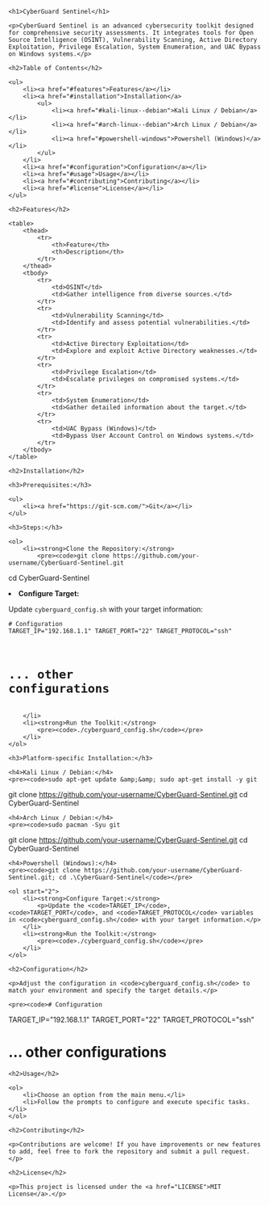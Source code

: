 <!DOCTYPE html>
<html lang="en">

<head>
    <meta charset="UTF-8">
    <meta name="viewport" content="width=device-width, initial-scale=1.0">
    <title>CyberGuard Sentinel</title>
</head>

<body>

    <h1>CyberGuard Sentinel</h1>

    <p>CyberGuard Sentinel is an advanced cybersecurity toolkit designed for comprehensive security assessments. It integrates tools for Open Source Intelligence (OSINT), Vulnerability Scanning, Active Directory Exploitation, Privilege Escalation, System Enumeration, and UAC Bypass on Windows systems.</p>

    <h2>Table of Contents</h2>

    <ul>
        <li><a href="#features">Features</a></li>
        <li><a href="#installation">Installation</a>
            <ul>
                <li><a href="#kali-linux--debian">Kali Linux / Debian</a></li>
                <li><a href="#arch-linux--debian">Arch Linux / Debian</a></li>
                <li><a href="#powershell-windows">Powershell (Windows)</a></li>
            </ul>
        </li>
        <li><a href="#configuration">Configuration</a></li>
        <li><a href="#usage">Usage</a></li>
        <li><a href="#contributing">Contributing</a></li>
        <li><a href="#license">License</a></li>
    </ul>

    <h2>Features</h2>

    <table>
        <thead>
            <tr>
                <th>Feature</th>
                <th>Description</th>
            </tr>
        </thead>
        <tbody>
            <tr>
                <td>OSINT</td>
                <td>Gather intelligence from diverse sources.</td>
            </tr>
            <tr>
                <td>Vulnerability Scanning</td>
                <td>Identify and assess potential vulnerabilities.</td>
            </tr>
            <tr>
                <td>Active Directory Exploitation</td>
                <td>Explore and exploit Active Directory weaknesses.</td>
            </tr>
            <tr>
                <td>Privilege Escalation</td>
                <td>Escalate privileges on compromised systems.</td>
            </tr>
            <tr>
                <td>System Enumeration</td>
                <td>Gather detailed information about the target.</td>
            </tr>
            <tr>
                <td>UAC Bypass (Windows)</td>
                <td>Bypass User Account Control on Windows systems.</td>
            </tr>
        </tbody>
    </table>

    <h2>Installation</h2>

    <h3>Prerequisites:</h3>

    <ul>
        <li><a href="https://git-scm.com/">Git</a></li>
    </ul>

    <h3>Steps:</h3>

    <ol>
        <li><strong>Clone the Repository:</strong>
            <pre><code>git clone https://github.com/your-username/CyberGuard-Sentinel.git
cd CyberGuard-Sentinel</code></pre>
        </li>
        <li><strong>Configure Target:</strong>
            <p>Update <code>cyberguard_config.sh</code> with your target information:</p>
            <pre><code># Configuration
TARGET_IP="192.168.1.1"
TARGET_PORT="22"
TARGET_PROTOCOL="ssh"
# ... other configurations</code></pre>
        </li>
        <li><strong>Run the Toolkit:</strong>
            <pre><code>./cyberguard_config.sh</code></pre>
        </li>
    </ol>

    <h3>Platform-specific Installation:</h3>

    <h4>Kali Linux / Debian:</h4>
    <pre><code>sudo apt-get update &amp;&amp; sudo apt-get install -y git
git clone https://github.com/your-username/CyberGuard-Sentinel.git
cd CyberGuard-Sentinel</code></pre>

    <h4>Arch Linux / Debian:</h4>
    <pre><code>sudo pacman -Syu git
git clone https://github.com/your-username/CyberGuard-Sentinel.git
cd CyberGuard-Sentinel</code></pre>

    <h4>Powershell (Windows):</h4>
    <pre><code>git clone https://github.com/your-username/CyberGuard-Sentinel.git; cd .\CyberGuard-Sentinel</code></pre>

    <ol start="2">
        <li><strong>Configure Target:</strong>
            <p>Update the <code>TARGET_IP</code>, <code>TARGET_PORT</code>, and <code>TARGET_PROTOCOL</code> variables in <code>cyberguard_config.sh</code> with your target information.</p>
        </li>
        <li><strong>Run the Toolkit:</strong>
            <pre><code>./cyberguard_config.sh</code></pre>
        </li>
    </ol>

    <h2>Configuration</h2>

    <p>Adjust the configuration in <code>cyberguard_config.sh</code> to match your environment and specify the target details.</p>

    <pre><code># Configuration
TARGET_IP="192.168.1.1"
TARGET_PORT="22"
TARGET_PROTOCOL="ssh"
# ... other configurations</code></pre>

    <h2>Usage</h2>

    <ol>
        <li>Choose an option from the main menu.</li>
        <li>Follow the prompts to configure and execute specific tasks.</li>
    </ol>

    <h2>Contributing</h2>

    <p>Contributions are welcome! If you have improvements or new features to add, feel free to fork the repository and submit a pull request.</p>

    <h2>License</h2>

    <p>This project is licensed under the <a href="LICENSE">MIT License</a>.</p>

</body>

</html>

